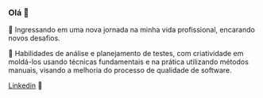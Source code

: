 ### Olá 👋

🚀 Ingressando em uma nova jornada na minha vida profissional, encarando novos desafios.

🔭 Habilidades de análise e planejamento de testes, com criatividade em moldá-los usando técnicas fundamentais e na prática utilizando métodos manuais, visando a melhoria do processo de qualidade de software.

[Linkedin](https://www.linkedin.com/in/amanda-santos-024600234) 🌻

<!--
**amandasantosdev/amandasantosdev** is a ✨ _special_ ✨ repository because its `README.md` (this file) appears on your GitHub profile.

Here are some ideas to get you started:

- 🔭 I’m currently working on ...
- 🌱 I’m currently learning ...
- 👯 I’m looking to collaborate on ...
- 🤔 I’m looking for help with ...
- 💬 Ask me about ...
- 📫 How to reach me: ...
- 😄 Pronouns: ...
- ⚡ Fun fact: ...
-->
